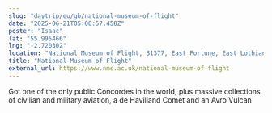 ```yaml
---
slug: "daytrip/eu/gb/national-museum-of-flight"
date: "2025-06-21T05:00:57.458Z"
poster: "Isaac"
lat: "55.995466"
lng: "-2.720302"
location: "National Museum of Flight, B1377, East Fortune, East Lothian, Scotland, EH39 5BT, United Kingdom"
title: "National Museum of Flight"
external_url: https://www.nms.ac.uk/national-museum-of-flight
---
```

Got one of the only public Concordes in the world, plus massive collections of civilian and military aviation, a de Havilland Comet and an Avro Vulcan